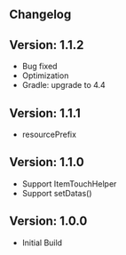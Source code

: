 Changelog
--------------------------------

Version: 1.1.2
--------------------------------
- Bug fixed
- Optimization
- Gradle: upgrade to 4.4

Version: 1.1.1
--------------------------------
- resourcePrefix

Version: 1.1.0
--------------------------------
- Support ItemTouchHelper
- Support setDatas()

Version: 1.0.0
--------------------------------
- Initial Build